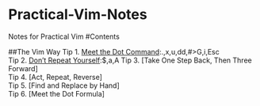 Practical-Vim-Notes
===================

Notes for Practical Vim
#Contents

##The Vim Way
Tip 1. [Meet the Dot Command](tip1.md):.,x,u,dd,#>G,i,Esc  
Tip 2. [Don’t Repeat Yourself](tip2.md):$,a,A
Tip 3. [Take One Step Back, Then Three Forward]   
Tip 4. [Act, Repeat, Reverse]  
Tip 5. [Find and Replace by Hand]  
Tip 6. [Meet the Dot Formula]  
